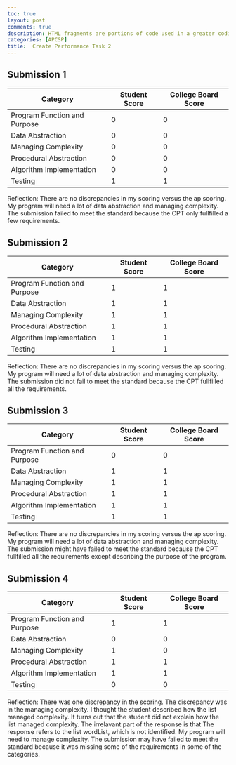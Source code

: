 ```yaml
---
toc: true
layout: post
comments: true
description: HTML fragments are portions of code used in a greater coding system that enable functionality specific to the current page.  Fragments in HTML are a way to abstract complexity.  The greater coding system we use is GitHub Pages which uses Jekyll and Liquid to build and programmatically construct fragments into the larger web site.
categories: [APCSP]
title:  Create Performance Task 2
---
```


## Submission 1

| Category     | Student Score | College Board Score | 
|--------- | ----------- | --------- | 
| Program Function and Purpose | 0 | 0 | 
| Data Abstraction | 0 | 0 |  
| Managing Complexity | 0 | 0 |   
| Procedural Abstraction | 0 | 0 |  
| Algorithm Implementation | 0 | 0 | 
| Testing | 1 | 1 | 

Reflection: There are no discrepancies in my scoring versus the ap scoring. My program will need a lot of data abstraction and managing complexity. The submission failed to meet the standard because the CPT only fullfilled a few requirements.
 
## Submission 2

| Category     | Student Score | College Board Score |
|--------- | ----------- | --------- | 
| Program Function and Purpose | 1 | 1 |  
| Data Abstraction | 1 | 1 |  
| Managing Complexity | 1 | 1 |   
| Procedural Abstraction | 1 | 1 |  
| Algorithm Implementation | 1 | 1 | 
| Testing | 1 | 1 |   

Reflection: There are no discrepancies in my scoring versus the ap scoring. My program will need a lot of data abstraction and managing complexity. The submission did not fail to meet the standard because the CPT fullfilled all the requirements.
## Submission 3

| Category     | Student Score | College Board Score | 
|--------- | ----------- | --------- | 
| Program Function and Purpose | 0 | 0 |  
| Data Abstraction | 1 | 1 |  
| Managing Complexity | 1 | 1 |   
| Procedural Abstraction | 1 | 1 |  
| Algorithm Implementation | 1 | 1 | 
| Testing | 1 | 1 |   

Reflection: There are no discrepancies in my scoring versus the ap scoring. My program will need a lot of data abstraction and managing complexity. The submission might have failed to meet the standard because the CPT fullfilled all the requirements except describing the purpose of the program. 

## Submission 4

| Category     | Student Score | College Board Score |
|--------- | ----------- | --------- | 
| Program Function and Purpose | 1 | 1 | 
| Data Abstraction | 0 | 0 | 
| Managing Complexity | 1 | 0 | 
| Procedural Abstraction | 1 | 1 |  
| Algorithm Implementation | 1 | 1 | 
| Testing | 0 | 0 |   

Reflection: There was one discrepancy in the scoring. The discrepancy was in the managing complexity. I thought the student described how the list managed complexity. It turns out that the student did not explain how the list managed complexity. The irrelavant part of the response is that The response refers to the list wordList, which is not identified. My program will need to manage complexity. The submission may have failed to meet the standard because it was missing some of the requirements in some of the categories.